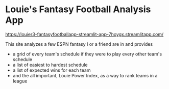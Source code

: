 # Louie's Fantasy Football Analysis App

https://louier3-fantasyfootballapp-streamlit-app-7hoygx.streamlitapp.com/

This site analyzes a few ESPN fantasy I or a friend are in and provides 
* a grid of every team's schedule if they were to play every other team's schedule
* a list of easiest to hardest schedule
* a list of expected wins for each team
* and the all important, Louie Power Index, as a way to rank teams in a league
